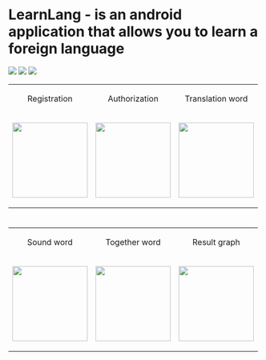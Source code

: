 # LearnLang - is an android application that allows you to learn a foreign language

![](https://img.shields.io/badge/Android-3DDC84?style=for-the-badge&logo=android&logoColor=white)
![](https://img.shields.io/badge/Kotlin-0095D5?&style=for-the-badge&logo=kotlin&logoColor=white)
![](https://img.shields.io/badge/Android_Studio-3DDC84?style=for-the-badge&logo=android-studio&logoColor=white)

<table>
  <tr>
    <td><p align="middle">Registration </p></td>
     <td><p align="middle">Authorization </p></td>
     <td><p align="middle">Translation word </p></td>
  </tr>
  
  <tr>
    <td><p align="middle"><img src="https://user-images.githubusercontent.com/33684850/214044600-4a2cd3e8-8ad4-42ac-8309-4012f6d3d07e.png" align="middle" width="150" heigth="200"></p></td>
    <td><p align="middle"><img src="https://user-images.githubusercontent.com/33684850/214049127-7b583ebf-2cad-4283-be8a-5f624f5ee429.jpg" align="middle" width="150" heigth="200"></p></td>
    <td><p align="middle"><img src="https://user-images.githubusercontent.com/33684850/214051207-8d5bdd52-4f77-42d8-827b-3ed9b3481982.jpg" align="middle" width="150" heigth="200"></p></td>
  </tr>
  
 </table>
 
 #
 
 <table>
  <tr>
     <td><p align="middle">Sound word </p></td>
     <td><p align="middle">Together word </p></td>
     <td><p align="middle">Result graph</p></td>
  </tr>
  
  <tr>
    <td><p align="middle"><img src="https://user-images.githubusercontent.com/33684850/214060374-0adc6732-2814-41e2-806e-363bd3dde6b7.jpg" align="middle" width="150" heigth="200"></p></td>
    <td><p align="middle"><img src="https://user-images.githubusercontent.com/33684850/214060638-dc77902e-04b6-4ea3-8e35-13987e036347.jpg" align="middle" width="150" heigth="200"></p></td>
    <td><p align="middle"><img src="https://user-images.githubusercontent.com/33684850/214060826-4077be69-95bb-4bca-a0e5-ef628c94208e.jpg" align="middle" width="150" heigth="200"></p></td>
  </tr>
  
 </table>
